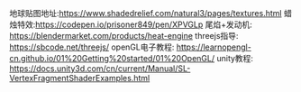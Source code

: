 地球贴图地址:https://www.shadedrelief.com/natural3/pages/textures.html
蜡烛特效:https://codepen.io/prisoner849/pen/XPVGLp
尾焰+发动机: https://blendermarket.com/products/heat-engine
threejs指导: https://sbcode.net/threejs/
openGL电子教程: https://learnopengl-cn.github.io/01%20Getting%20started/01%20OpenGL/
unity教程: https://docs.unity3d.com/cn/current/Manual/SL-VertexFragmentShaderExamples.html
